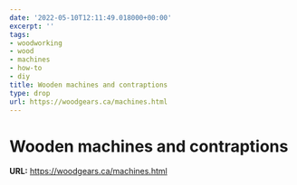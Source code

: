 ```yaml
---
date: '2022-05-10T12:11:49.018000+00:00'
excerpt: ''
tags:
- woodworking
- wood
- machines
- how-to
- diy
title: Wooden machines and contraptions
type: drop
url: https://woodgears.ca/machines.html
---
```


# Wooden machines and contraptions

**URL:** https://woodgears.ca/machines.html

